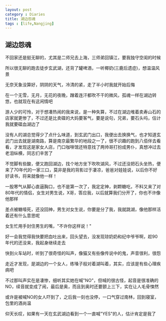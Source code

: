 ```yaml
---
layout: post
category : Diaries
title: 湖边怨魂
tags : [life,Nangjing]
---
```

## 湖边怨魂 ##

不回家还是挺无聊的，尤其是二师兄去上海，三师弟回镇江，要我独守空闺的时候

 

所以很无聊的跑去徒步玄武湖，还背了罐啤酒，一听椰奶(三鹿后遗症)，想温温风景

 

无奈天象没算好，阴阴的天气，冷清的紧，走了半小时我就开始后悔

 

在一个无雪，无月，无花的夜晚，蹭着连汗都吹不干的微风，孤魂一样在湖边转悠，也就现在有这闲情吧

 

游人少的可怜，对于想凑热闹的我来说，是一种失算，不过在湖边堆着卖寿山石的店家就更惨了，不过还是比卖碟的大妈要客气，要是说句，兄弟，要石头吗，估计我就要碟血湖边了

 

没有人的湖总觉得少了点什么味道，到玄武门出口，我便出去换换气，也才知道玄武门出去就是湖南路，算是南京最繁华的地段之一了，很不识趣的跑到八佰伴去看看，才发现这是家女人店，门口咖啡馆还特意找了两帅哥打扮成男仆，真想冲过去老泪纵横，同志们辛苦了

 

不觉脚有些酸，便又跑回湖边，找个地方坐下吹吹湖风，不过还没把石头坐热，便来了70年代的一家三口，莫非是我的背影过于凄凉，爸爸对娃娃说，以后你不好好读书，将来就像他一样！

 

一股寒气从脚心直逼胸口，也不是第一次了，我定定神，剥颗糖吃，不料又来了对80年代的情侣，女生对男生说，X哥，答应我，以后就算我们分开了，你也不许像他那样

 

差点被糖噎死，还没回神，男生对女生说，你要是分了我，我就跳湖，像他那样活着还有什么意思呢

 

女生忙用手封住男生的嘴，"不许你这样说！"

 

好一会我觉得我快要把血吐出来，回头望去，没发现琼奶奶和纪中爷爷啊，趁90年代的还没来，我起身继续走去

 

快到火车站时，听到了很奇怪的叫声，像猫又有些像传说中的鬼，声音很利，很怨

 

走近才发现，是湖边的一个女人，练嗓子般对着湖叫着，其实，应该是有些心理疾病吧

 

不过那叫声实在是凄惨，细听其实她在喊"NO"，但喊的很古怪，起音是很准确的NO，续音就变成了闹，最后是奥，而且到奥时还要颤上三下，实在让人毛骨悚然

 

或许是被喊NO的女人吓到了，之后我一刻也没停，一口气穿过南林，回到寝室，包里的酒尚温

 

仰天长叹，如果有一天在玄武湖边看到一个一直喊"YES"的人，估计肯定是我了